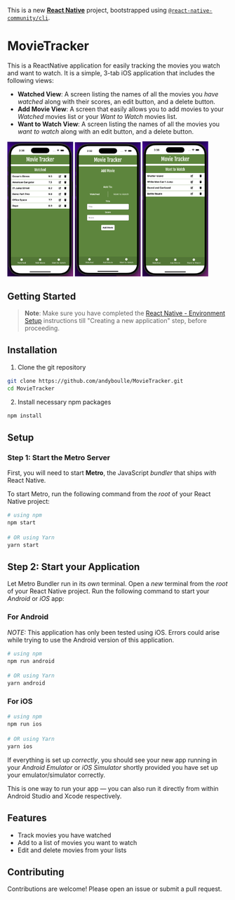 This is a new [**React Native**](https://reactnative.dev) project, bootstrapped using [`@react-native-community/cli`](https://github.com/react-native-community/cli).

# MovieTracker

This is a ReactNative application for easily tracking the movies you watch and want to watch. It is a simple, 3-tab iOS application that includes the following views:
- **Watched View**: A screen listing the names of all the movies you *have watched* along with their scores, an edit button, and a delete button.
- **Add Movie View**: A screen that easily allows you to add movies to your *Watched* movies list or your *Want to Watch* movies list.
- **Want to Watch View**: A screen listing the names of all the movies you *want to watch* along with an edit button, and a delete button.

<img src="./assets/images/watched-screen.png" alt="Watched Screen" width="150"/>
<img src="./assets/images/add-movie-screen.png" alt="Add Movie Screen" width="150"/>
<img src="./assets/images/want-to-watch-screen.png" alt="Want to Watch Screen" width="150"/>

## Getting Started

>**Note**: Make sure you have completed the [React Native - Environment Setup](https://reactnative.dev/docs/environment-setup) instructions till "Creating a new application" step, before proceeding.

## Installation

1. Clone the git repository
```bash
git clone https://github.com/andyboulle/MovieTracker.git
cd MovieTracker
```

2. Install necessary npm packages
```bash
npm install
```

## Setup

### Step 1: Start the Metro Server

First, you will need to start **Metro**, the JavaScript _bundler_ that ships _with_ React Native.

To start Metro, run the following command from the _root_ of your React Native project:

```bash
# using npm
npm start

# OR using Yarn
yarn start
```

## Step 2: Start your Application

Let Metro Bundler run in its _own_ terminal. Open a _new_ terminal from the _root_ of your React Native project. Run the following command to start your _Android_ or _iOS_ app:

### For Android

*NOTE:* This application has only been tested using iOS. Errors could arise while trying to use the Android version of this application.

```bash
# using npm
npm run android

# OR using Yarn
yarn android
```

### For iOS

```bash
# using npm
npm run ios

# OR using Yarn
yarn ios
```

If everything is set up _correctly_, you should see your new app running in your _Android Emulator_ or _iOS Simulator_ shortly provided you have set up your emulator/simulator correctly.

This is one way to run your app — you can also run it directly from within Android Studio and Xcode respectively.

## Features

- Track movies you have watched
- Add to a list of movies you want to watch
- Edit and delete movies from your lists

## Contributing

Contributions are welcome! Please open an issue or submit a pull request.
